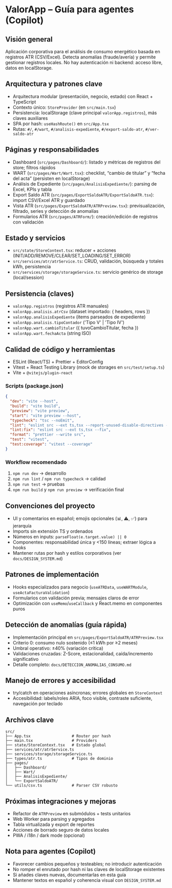 # ValorApp – Guía para agentes (Copilot)

## Visión general
Aplicación corporativa para el análisis de consumo energético basada en registros ATR (CSV/Excel). Detecta anomalías (fraude/avería) y permite gestionar registros locales. No hay autenticación ni backend: acceso libre, datos en localStorage.

## Arquitectura y patrones clave
- Arquitectura modular (presentación, negocio, estado) con React + TypeScript
- Contexto único: `StoreProvider` (en `src/main.tsx`)
- Persistencia: localStorage (clave principal `valorApp.registros`), más claves auxiliares
- SPA por hash: `useHashRoute()` en `src/App.tsx`
- Rutas: `#/`, `#/wart`, `#/analisis-expediente`, `#/export-saldo-atr`, `#/ver-saldo-atr`

## Páginas y responsabilidades
- Dashboard (`src/pages/Dashboard/`): listado y métricas de registros del store; filtros rápidos
- WART (`src/pages/Wart/Wart.tsx`): checklist, “cambio de titular” y “fecha del acta” (persisten en localStorage)
- Análisis de Expediente (`src/pages/AnalisisExpediente/`): parsing de Excel, KPIs y tabla
- Export Saldo ATR (`src/pages/ExportSaldoATR/ExportSaldoATR.tsx`): import CSV/Excel ATR y guardado
- Vista ATR (`src/pages/ExportSaldoATR/ATRPreview.tsx`): previsualización, filtrado, series y detección de anomalías
- Formularios ATR (`src/pages/ATRForm/`): creación/edición de registros con validación

## Estado y servicios
- `src/state/StoreContext.tsx`: reducer + acciones (INIT/ADD/REMOVE/CLEAR/SET_LOADING/SET_ERROR)
- `src/services/atr/atrService.ts`: CRUD, validación, búsqueda y totales kWh, persistencia
- `src/services/storage/storageService.ts`: servicio genérico de storage (local/session)

## Persistencia (claves)
- `valorApp.registros` (registros ATR manuales)
- `valorApp.analisis.atrCsv` (dataset importado: { headers, rows })
- `valorApp.analisisExpediente` (items parseados de expediente)
- `valorApp.analisis.tipoContador` ('Tipo V' | 'Tipo IV')
- `valorApp.wart.cambioTitular` ({ tuvoCambioTitular, fecha })
- `valorApp.wart.fechaActa` (string ISO)

## Calidad de código y herramientas
- ESLint (React/TS) + Prettier + EditorConfig
- Vitest + React Testing Library (mock de storages en `src/test/setup.ts`)
- Vite + `@vitejs/plugin-react`

### Scripts (package.json)
```json
{
  "dev": "vite --host",
  "build": "vite build",
  "preview": "vite preview",
  "start": "vite preview --host",
  "typecheck": "tsc --noEmit",
  "lint": "eslint src --ext ts,tsx --report-unused-disable-directives --max-warnings 0",
  "lint:fix": "eslint src --ext ts,tsx --fix",
  "format": "prettier --write src",
  "test": "vitest",
  "test:coverage": "vitest --coverage"
}
```

### Workflow recomendado
1) `npm run dev` → desarrollo
2) `npm run lint` / `npm run typecheck` → calidad
3) `npm run test` → pruebas
4) `npm run build` y `npm run preview` → verificación final

## Convenciones del proyecto
- UI y comentarios en español; emojis opcionales (📊, ⚠️, ✅) para jerarquía
- Imports sin extensión TS y ordenados
- Números en inputs: `parseFloat(e.target.value) || 0`
- Componentes: responsabilidad única y <150 líneas; extraer lógica a hooks
- Mantener rutas por hash y estilos corporativos (ver `docs/DESIGN_SYSTEM.md`)

## Patrones de implementación
- Hooks especializados para negocio (`useATRData`, `useWARTModule`, `useActaFacturaValidation`)
- Formularios con validación previa; mensajes claros de error
- Optimización con `useMemo`/`useCallback` y React.memo en componentes puros

## Detección de anomalías (guía rápida)
- Implementación principal en `src/pages/ExportSaldoATR/ATRPreview.tsx`
- Criterio 0: consumo nulo sostenido (≤1 kWh por ≥2 meses)
- Umbral operativo: ±40% (variación crítica)
- Validaciones cruzadas: Z-Score, estacionalidad, caída/incremento significativo
- Detalle completo: `docs/DETECCION_ANOMALIAS_CONSUMO.md`

## Manejo de errores y accesibilidad
- try/catch en operaciones asíncronas; errores globales en `StoreContext`
- Accesibilidad: labels/roles ARIA, foco visible, contraste suficiente, navegación por teclado

## Archivos clave
```
src/
├── App.tsx                  # Router por hash
├── main.tsx                 # Providers
├── state/StoreContext.tsx   # Estado global
├── services/atr/atrService.ts
├── services/storage/storageService.ts
├── types/atr.ts             # Tipos de dominio
├── pages/
│   ├── Dashboard/
│   ├── Wart/
│   ├── AnalisisExpediente/
│   └── ExportSaldoATR/
└── utils/csv.ts             # Parser CSV robusto
```

## Próximas integraciones y mejoras
- Refactor de `ATRPreview` en submódulos + tests unitarios
- Web Worker para parsing y agregados
- Tabla virtualizada y export de reportes
- Acciones de borrado seguro de datos locales
- PWA / i18n / dark mode (opcional)

## Nota para agentes (Copilot)
- Favorecer cambios pequeños y testeables; no introducir autenticación
- No romper el enrutado por hash ni las claves de localStorage existentes
- Si añades claves nuevas, documentarlas en esta guía
- Mantener textos en español y coherencia visual con `DESIGN_SYSTEM.md`
